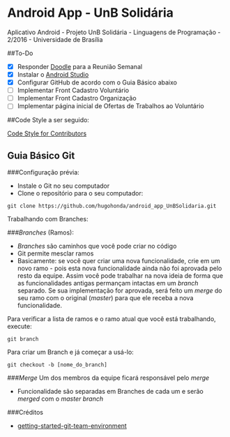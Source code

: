 # Android App - UnB Solidária
Aplicativo Android - Projeto UnB Solidária - Linguagens de Programação - 2/2016 - Universidade de Brasília


##To-Do

- [x] Responder [Doodle](http://doodle.com/poll/q3wri9rb37g4ywh6) para a Reunião Semanal
- [x] Instalar o [Android Studio](https://developer.android.com/studio/index.html)
- [x] Configurar GitHub de acordo com o Guia Básico abaixo
- [ ] Implementar Front Cadastro Voluntário
- [ ] Implementar Front Cadastro Organização
- [ ] Implementar página inicial de Ofertas de Trabalhos ao Voluntário

##Code Style a ser seguido:

[Code Style for Contributors](https://source.android.com/source/code-style.html)

## Guia Básico Git

###Configuração prévia:
* Instale o Git no seu computador
* Clone o repositório para o seu computador:
```
git clone https://github.com/hugohonda/android_app_UnBSolidaria.git
```

Trabalhando com Branches:

###_Branches_ (Ramos):
* _Branches_ são caminhos que você pode criar no código
* Git permite mesclar ramos
* Basicamente: se você quer criar uma nova funcionalidade, crie em um novo ramo - pois esta nova funcionalidade ainda não foi aprovada pelo resto da equipe. Assim você pode trabalhar na nova ideia de forma que as funcionalidades antigas permançam intactas em um _branch_ separado. Se sua implementação for aprovada, será feito um _merge_ do seu ramo com o original (_master_) para que ele receba a nova funcionalidade.

Para verificar a lista de ramos e o ramo atual que você está trabalhando, execute:
```
git branch
```
Para criar um Branch e já começar a usá-lo:
```
git checkout -b [nome_do_branch]
```

###_Merge_
Um dos membros da equipe ficará responsável pelo _merge_
* Funcionalidade são separadas em Branches de cada um e serão _merged_ com o _master branch_
 

###Créditos
* [getting-started-git-team-environment](https://www.sitepoint.com/getting-started-git-team-environment/)

